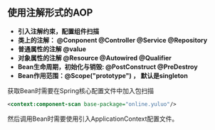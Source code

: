## 使用注解形式的AOP

- **引入注解约束，配置组件扫描**
- **类上的注解： @Conponent  @Controller @Service @Repository**
- **普通属性的注解   @value**
- **对象属性的注解    @Resource   @Autowired  @Qualifier**
- **Bean生命周期，初始化与销毁: @PostConstruct @PreDestroy**
- **Bean作用范围：@Scope("prototype")  ， 默认是singleton**

获取Bean时需要在Spring核心配置文件中加入包扫描

```xml
<context:component-scan base-package="online.yuluo"/>
```

然后调用Bean时需要使用引入ApplicationContext配置文件。